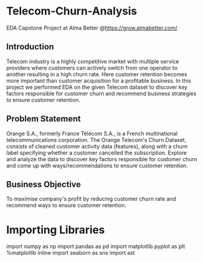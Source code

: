 # Telecom-Churn-Analysis
EDA Capstone Project at Alma Better @https://grow.almabetter.com/
## Introduction
Telecom industry is a highly competitive market with multiple service providers where customers can actively switch from one operator to another resulting in a high churn rate. Here customer retention becomes more important than customer acquisition for a profitable business. In this project we performed EDA on the given Telecom dataset to discover key factors responsible for customer churn and recommend business strategies to ensure customer retention.
## Problem Statement
Orange S.A., formerly France Télécom S.A., is a French multinational telecommunications corporation. The Orange Telecom's Churn Dataset, consists of cleaned customer activity data (features), along with a churn label specifying whether a customer cancelled the subscription. Explore and analyze the data to discover key factors responsible for customer churn and come up with ways/recommendations to ensure customer retention.
## Business Objective
To maximise company's profit by reducing customer churn rate and recommend ways to ensure customer retention.


# Importing Libraries
import numpy as np
import pandas as pd
import matplotlib.pyplot as plt
%matplotlib inline
import seaborn as sns
import ast

